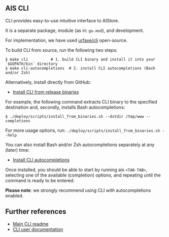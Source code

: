 ## AIS CLI

CLI provides easy-to-use intuitive interface to AIStore.

It is a separate package, module (as in: `go.mod`), and development.

For implementation, we have used [urfave/cli](https://github.com/urfave/cli/blob/master/docs/v1/manual.md) open-source.

To build CLI from source, run the following two steps:

```console
$ make cli			# 1. build CLI binary and install it into your `$GOPATH/bin` directory
$ make cli-autocompletions	# 2. install CLI autocompletions (Bash and/or Zsh)
```

Alternatively, install directly from GitHub:

* [Install CLI from release binaries](https://github.com/artashesbalabekyan/aistore/blob/master/deploy/scripts/install_from_binaries.sh)

For example, the following command extracts CLI binary to the specified destination and, secondly, installs Bash autocompletions:

```console
$ ./deploy/scripts/install_from_binaries.sh --dstdir /tmp/www --completions
```

For more usage options, run: `./deploy/scripts/install_from_binaries.sh --help`

You can also install Bash and/or Zsh autocompletions separately at any (later) time:

* [Install CLI autocompletions](https://github.com/artashesbalabekyan/aistore/blob/master/cmd/cli/install_autocompletions.sh)

Once installed, you should be able to start by running ais `<TAB-TAB>`, selecting one of the available (completion) options, and repeating until the command is ready to be entered.

**Please note**: we strongly recommend using CLI _with_ autocompletions enabled.

## Further references

* [Main CLI readme](/docs/cli.md)
* [CLI user documentation](/docs/cli)
